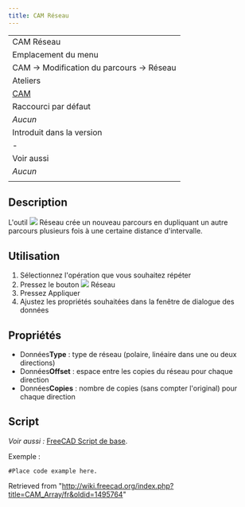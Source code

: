 ```yaml
---
title: CAM Réseau
---
```

|  |
| --- |
| CAM Réseau |
| Emplacement du menu |
| CAM → Modification du parcours → Réseau |
| Ateliers |
| [CAM](/CAM_Workbench/fr "CAM Workbench/fr") |
| Raccourci par défaut |
| *Aucun* |
| Introduit dans la version |
| - |
| Voir aussi |
| *Aucun* |
|  |

## Description

L'outil ![](/images/CAM_Array.svg) Réseau crée un nouveau parcours en dupliquant un autre parcours plusieurs fois à une certaine distance d'intervalle.

## Utilisation

1. Sélectionnez l'opération que vous souhaitez répéter
2. Pressez le bouton ![](/images/CAM_Array.svg) Réseau
3. Pressez Appliquer
4. Ajustez les propriétés souhaitées dans la fenêtre de dialogue des données

## Propriétés

* Données**Type** : type de réseau (polaire, linéaire dans une ou deux directions)
* Données**Offset** : espace entre les copies du réseau pour chaque direction
* Données**Copies** : nombre de copies (sans compter l'original) pour chaque direction

## Script

*Voir aussi :* [FreeCAD Script de base](/FreeCAD_Scripting_Basics/fr "FreeCAD Scripting Basics/fr").

Exemple :

```
#Place code example here.

```

Retrieved from "<http://wiki.freecad.org/index.php?title=CAM_Array/fr&oldid=1495764>"